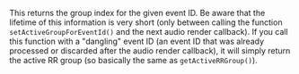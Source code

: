 This returns the group index for the given event ID. Be aware that the lifetime of this information is very short (only between calling the function `setActiveGroupForEventId()` and the next audio render callback). If you call this function with a "dangling" event ID (an event ID that was already processed or discarded after the audio render callback), it will simply return the active RR group (so basically the same as `getActiveRRGroup()`).